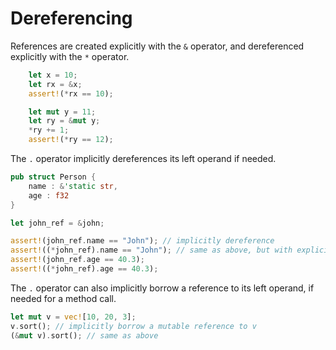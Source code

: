 # Dereferencing

References are created explicitly with the `&` operator, and dereferenced explicitly with the `*` operator.

```rust 
    let x = 10;
    let rx = &x;
    assert!(*rx == 10);

    let mut y = 11;
    let ry = &mut y;
    *ry += 1; 
    assert!(*ry == 12);
```

The `.` operator implicitly dereferences its left operand if needed.

```rust
pub struct Person {
    name : &'static str,
    age : f32
}

let john_ref = &john;

assert!(john_ref.name == "John"); // implicitly dereference
assert!((*john_ref).name == "John"); // same as above, but with explicit dereference
assert!(john_ref.age == 40.3);
assert!((*john_ref).age == 40.3);
```

The `.` operator can also implicitly borrow a reference to its left operand, if needed for a method call.

```rust
let mut v = vec![10, 20, 3];
v.sort(); // implicitly borrow a mutable reference to v
(&mut v).sort(); // same as above
```
